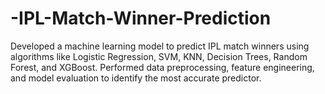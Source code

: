 # -IPL-Match-Winner-Prediction
Developed a machine learning model to predict IPL match winners using algorithms like Logistic Regression, SVM, KNN, Decision Trees, Random Forest, and XGBoost. Performed data preprocessing, feature engineering, and model evaluation to identify the most accurate predictor.

